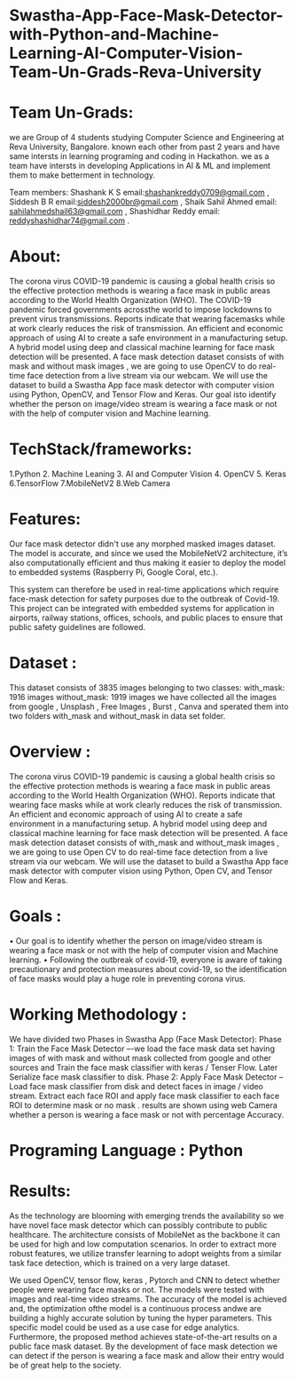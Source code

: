 # Swastha-App-Face-Mask-Detector-with-Python-and-Machine-Learning-AI-Computer-Vision-Team-Un-Grads-Reva-University
# Team Un-Grads:
we are Group of 4 students studying Computer Science and Engineering at Reva University, Bangalore. known each other from past 2 years and have same intersts in learning programing and coding in Hackathon. we as a team have intersts in developing Applications in AI & ML and implement them to make betterment in  technology.

Team members:
Shashank K S email:shashankreddy0709@gmail.com ,  Siddesh B R email:siddesh2000br@gmail.com ,                  Shaik Sahil Ahmed email: sahilahmedshail63@gmail.com , Shashidhar Reddy email: reddyshashidhar74@gmail.com .

# About:
The corona virus COVID-19 pandemic is causing a global health crisis so the effective protection methods is wearing a face mask in public areas according to the World Health Organization (WHO). The COVID-19 pandemic forced governments acrossthe world to impose lockdowns to prevent virus transmissions. Reports indicate that wearing facemasks while at work clearly reduces the risk of transmission. An efficient and economic approach of using AI to create a safe environment in a manufacturing setup. A hybrid model using deep and classical machine learning for face mask detection will be presented. A face mask detection dataset consists of with mask and without mask images , we are going to use OpenCV to do real-time face detection from a live stream via our webcam. We will use the dataset to build a Swastha App face mask detector with computer vision using Python, OpenCV, and Tensor Flow and Keras. Our goal isto identify whether the person on image/video stream is wearing a face mask or not with the help of computer vision and Machine learning.
# TechStack/frameworks:
  1.Python 
  2. Machine Leaning 
  3. AI and Computer Vision
  4. OpenCV
  5. Keras
  6.TensorFlow
  7.MobileNetV2
  8.Web Camera
# Features:
Our face mask detector didn't use any morphed masked images dataset. The model is accurate, and since we used the MobileNetV2 architecture, it’s also computationally efficient and thus making it easier to deploy the model to embedded systems (Raspberry Pi, Google Coral, etc.).

This system can therefore be used in real-time applications which require face-mask detection for safety purposes due to the outbreak of Covid-19. This project can be integrated with embedded systems for application in airports, railway stations, offices, schools, and public places to ensure that public safety guidelines are followed.
# Dataset :
This dataset consists of 3835 images belonging to two classes:
with_mask: 1916 images
without_mask: 1919 images
we have collected all the images from google , Unsplash , Free Images , Burst , Canva and sperated them into two folders with_mask and without_mask in data set folder.
# Overview :
The corona virus COVID-19 pandemic is causing a global health crisis so the effective protection methods is wearing a face mask in public areas according to the World Health Organization (WHO). Reports indicate that wearing face masks while at work clearly reduces the risk of transmission. An efficient and economic approach of using AI to create a safe environment in a manufacturing setup. A hybrid model using deep and classical machine learning for face mask detection will be presented. A face mask detection dataset consists of with_mask and without_mask images , we are going to use Open CV to do real-time face detection from a live stream via our webcam. We will use the dataset to build a Swastha App face mask detector with computer vision using Python, Open CV, and Tensor Flow and Keras. 
# Goals :
•	Our goal is to identify whether the person on image/video stream is wearing a face mask or not with the help of computer vision and Machine learning. 
•	Following the outbreak of covid-19, everyone is aware of taking precautionary and protection measures about covid-19, so the identification of face masks would play a huge role in preventing corona virus.
# Working Methodology :
We have divided two Phases in Swastha App (Face Mask Detector):
Phase 1: Train the Face Mask Detector –-we load the face mask data set having images of with mask and without mask collected from google and other sources and Train the face mask classifier with keras / Tenser Flow. Later Serialize face mask classifier to disk.
Phase 2: Apply Face Mask Detector – Load face mask classifier from disk and detect faces in image / video stream. Extract each face ROI and apply face mask classifier to each face ROI to determine mask or no mask . results are shown using web Camera whether a person is wearing a face mask or not with percentage Accuracy. 
# Programing Language : Python 
# Results: 
As the technology are blooming with emerging trends the availability so we have novel face mask detector which can possibly contribute to public healthcare. The architecture
consists of MobileNet as the backbone it can be used for high and low computation scenarios. In order to extract more robust features, we utilize transfer learning to adopt weights from a similar task face detection, which is trained on a very large dataset.

We used OpenCV, tensor flow, keras , Pytorch and CNN to detect whether people were wearing face masks or not. The models were tested with images and real-time video
streams. The accuracy of the model is achieved and, the optimization ofthe model is a continuous process andwe are building a highly accurate solution by tuning the hyper
parameters. This specific model could be used as a use case for edge analytics. Furthermore, the proposed method achieves state-of-the-art results on a public face mask
dataset. By the development of face mask detection we can detect if the person is wearing a face mask and allow their entry would be of great help to the society.
 
 



